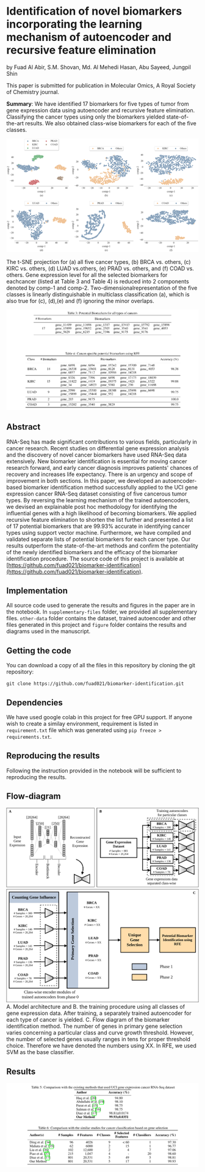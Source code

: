 # Identification of novel biomarkers incorporating the learning mechanism of autoencoder and recursive feature elimination

by
Fuad Al Abir, S.M. Shovan, Md. Al Mehedi Hasan, Abu Sayeed, Jungpil Shin

This paper is submitted for publication in Molecular Omics, A Royal Society of Chemistry journal.

**Summary**: We have identified 17 biomarkers for five types of tumor from gene expression data using autoencoder and recursive feature elimination. Classifying the cancer types using only the biomarkers yielded state-of-the-art results. We also obtained class-wise biomarkers for each of the five classes.

![](figures/tsne.png)

The t-SNE projection for (a) all five cancer types, (b) BRCA vs. others, (c) KIRC vs. others, (d) LUAD vs.others, (e) PRAD vs. others, and (f) COAD vs. others. Gene expression level for all the selected biomarkers for eachcancer (listed at Table 3 and Table 4) is reduced into 2 components denoted by comp-1 and comp-2. Two-dimensionalrepresentation of the five classes is linearly distinguishable in multiclass classification (a), which is also true for (c), (d),(e) and (f) ignoring the minor overlaps.

![](figures/biomarker-table.png)

## Abstract

RNA-Seq has made significant contributions to various fields, particularly in cancer research. Recent studies on differential gene expression analysis and the discovery of novel cancer biomarkers have used RNA-Seq data extensively. New biomarker identification is essential for moving cancer research forward, and early cancer diagnosis improves patients' chances of recovery and increases life expectancy. There is an urgency and scope of improvement in both sections. In this paper, we developed an autoencoder-based biomarker identification method successfully applied to the UCI gene expression cancer RNA-Seq dataset consisting of five cancerous tumor types. By reversing the learning mechanism of the trained autoencoders, we devised an explainable post hoc methodology for identifying the influential genes with a high likelihood of becoming biomarkers. We applied recursive feature elimination to shorten the list further and presented a list of 17 potential biomarkers that are 99.93\% accurate in identifying cancer types using support vector machine. Furthermore, we have compiled and validated separate lists of potential biomarkers for each cancer type. Our results outperform the state-of-the-art methods and confirm the potentiality of the newly identified biomarkers and the efficacy of the biomarker identification procedure. The source code of this project is available at [https://github.com/fuad021/biomarker-identification](https://github.com/fuad021/biomarker-identification). 

## Implementation

All source code used to generate the results and figures in the paper are in the notebook. In `supplementary-files` folder, we provided all supplementary files. `other-data` folder contains the dataset, trained autoencoder and other files generated in this project and `figure` folder contains the results and diagrams used in the manuscript.

## Getting the code

You can download a copy of all the files in this repository by cloning the git repository:

    git clone https://github.com/fuad021/biomarker-identification.git

## Dependencies
We have used google colab in this project for free GPU support. If anyone wish to create a similay environment, requirement is listed in `requirement.txt` file which was generated using `pip freeze > requirements.txt`.

## Reproducing the results
Following the instruction provided in the notebook will be sufficient to reproducing the results.

## Flow-diagram
![](figures/map.png)
A. Model architecture and B. the training procedure using all classes of gene expression data. After training, a separately trained autoencoder for each type of cancer is yielded. C. Flow diagram of the biomarker identification method. The number of genes in primary gene selection varies concerning a particular class and curve growth threshold. However, the number of selected genes usually ranges in tens for proper threshold choice. Therefore we have denoted the numbers using XX. In RFE, we used SVM as the base classifier.

## Results
![](figures/comparison-table.png)

